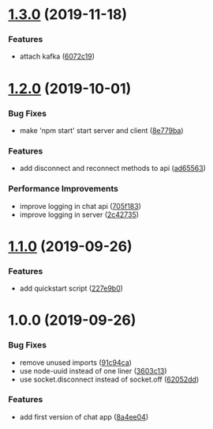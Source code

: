 # [1.3.0](https://github.com/eliasnorrby/kafka-chat-app/compare/v1.2.0...v1.3.0) (2019-11-18)


### Features

* attach kafka ([6072c19](https://github.com/eliasnorrby/kafka-chat-app/commit/6072c19))

# [1.2.0](https://github.com/eliasnorrby/kafka-chat-app/compare/v1.1.0...v1.2.0) (2019-10-01)


### Bug Fixes

* make 'npm start' start server and client ([8e779ba](https://github.com/eliasnorrby/kafka-chat-app/commit/8e779ba))


### Features

* add disconnect and reconnect methods to api ([ad65563](https://github.com/eliasnorrby/kafka-chat-app/commit/ad65563))


### Performance Improvements

* improve logging in chat api ([705f183](https://github.com/eliasnorrby/kafka-chat-app/commit/705f183))
* improve logging in server ([2c42735](https://github.com/eliasnorrby/kafka-chat-app/commit/2c42735))

# [1.1.0](https://github.com/eliasnorrby/kafka-chat-app/compare/v1.0.0...v1.1.0) (2019-09-26)


### Features

* add quickstart script ([227e9b0](https://github.com/eliasnorrby/kafka-chat-app/commit/227e9b0))

# 1.0.0 (2019-09-26)


### Bug Fixes

* remove unused imports ([91c94ca](https://github.com/eliasnorrby/kafka-chat-app/commit/91c94ca))
* use node-uuid instead of one liner ([3603c13](https://github.com/eliasnorrby/kafka-chat-app/commit/3603c13))
* use socket.disconnect instead of socket.off ([62052dd](https://github.com/eliasnorrby/kafka-chat-app/commit/62052dd))


### Features

* add first version of chat app ([8a4ee04](https://github.com/eliasnorrby/kafka-chat-app/commit/8a4ee04))
